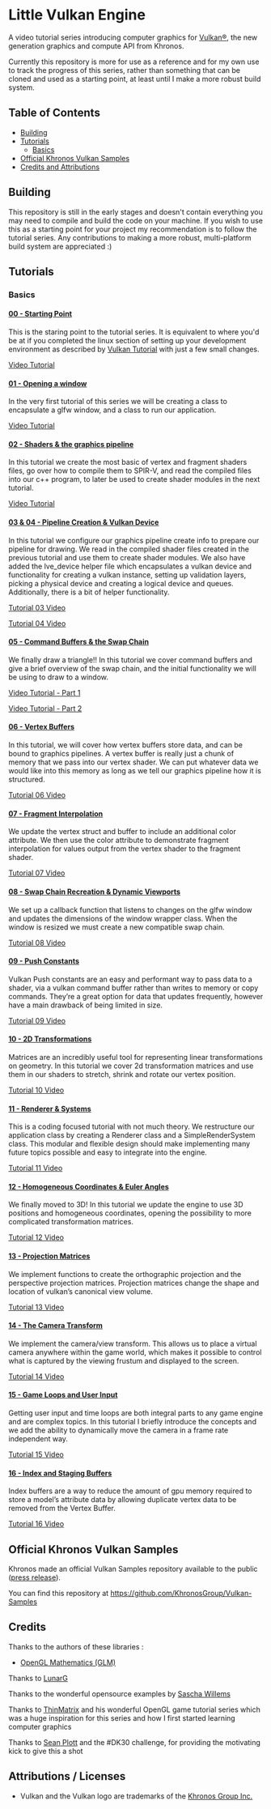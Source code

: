 # Little Vulkan Engine

A video tutorial series introducing computer graphics for [Vulkan®](https://www.khronos.org/vulkan/), the new generation graphics and compute API from Khronos.

Currently this repository is more for use as a reference and for my own use to track the progress of this series, rather than something that can be cloned and used as a starting point, at least until I make a more robust build system.


## Table of Contents
+ [Building](#Building)
+ [Tutorials](#Tutorials)
    + [Basics](#Basics)
+ [Official Khronos Vulkan Samples](#Khronossamples)
+ [Credits and Attributions](#CreditsAttributions)

## <a name="Building"></a> Building

This repository is still in the early stages and doesn't contain everything you may need to compile and build the code on your machine. If you wish to use this as a starting point for your project my recommendation is to follow the tutorial series. Any contributions to making a more robust, multi-platform build system are appreciated :)

## <a name="Tutorials"></a> Tutorials

### <a name="Basics"></a> Basics

#### [00 - Starting Point](littleVulkanEngine/tutorial00/)

This is the staring point to the tutorial series. It is equivalent to where you'd be at if you completed the linux section of 
setting up your development environment as described by [Vulkan Tutorial](https://vulkan-tutorial.com/Development_environment) 
with just a few small changes.

  [Video Tutorial](https://youtu.be/Y9U9IE0gVHA)

#### [01 - Opening a window](littleVulkanEngine/tutorial01/)

In the very first tutorial of this series we will be creating a class to encapsulate a glfw window, and a class to run our application.

  [Video Tutorial](https://youtu.be/lr93-_cC8v4)

#### [02 - Shaders & the graphics pipeline](littleVulkanEngine/tutorial02/)

In this tutorial we create the most basic of vertex and fragment shaders files, go over how to compile them to SPIR-V, and read
the compiled files into our c++ program, to later be used to create shader modules in the next tutorial. 

  [Video Tutorial](https://youtu.be/_riranMmtvI)

#### [03 & 04 - Pipeline Creation & Vulkan Device](https://github.com/blurrypiano/littleVulkanEngine/tree/master/littleVulkanEngine/tutorial03%2604)

In this tutorial we configure our graphics pipeline create info to prepare our pipeline for drawing. We read in the compiled shader files created in the previous tutorial and use them to create shader modules. We also have added the lve_device helper file which encapsulates a vulkan device and functionality for creating a vulkan instance, setting up validation layers, picking a physical device and creating a logical device and queues. Additionally, there is a bit of helper functionality.

[Tutorial 03 Video](https://youtu.be/LYKlEIzGmW4)

[Tutorial 04 Video](https://youtu.be/ecMcXW6MSYU)

#### [05 - Command Buffers & the Swap Chain](https://github.com/blurrypiano/littleVulkanEngine/tree/master/littleVulkanEngine/tutorial05)

We finally draw a triangle!! In this tutorial we cover command buffers and give a brief overview of the swap chain, and the initial functionality we will be using to draw to a window.

[Video Tutorial - Part 1](https://youtu.be/IUYH74MqxOA)

[Video Tutorial - Part 2](https://youtu.be/_VOR6q3edig)

#### [06 - Vertex Buffers](https://github.com/blurrypiano/littleVulkanEngine/tree/master/littleVulkanEngine/tutorial06)

In this tutorial, we will cover how vertex buffers store data, and can be bound to graphics pipelines. A vertex buffer is really just a chunk of memory that we pass into our vertex shader. We can put whatever data we would like into this memory as long as we tell our graphics pipeline how it is structured.

[Tutorial 06 Video](https://www.youtube.com/watch?v=mnKp501RXDc)

#### [07 - Fragment Interpolation](https://github.com/blurrypiano/littleVulkanEngine/tree/master/littleVulkanEngine/tutorial07)

We update the vertex struct and buffer to include an additional color attribute. We then use the color attribute to demonstrate fragment interpolation for values output from the vertex shader to the fragment shader.

[Tutorial 07 Video](https://youtu.be/ngoZZkMuCOM)

#### [08 - Swap Chain Recreation & Dynamic Viewports](https://github.com/blurrypiano/littleVulkanEngine/tree/master/littleVulkanEngine/tutorial08)

We set up a callback function that listens to changes on the glfw window and updates the dimensions of the window wrapper class. When the window is resized we must create a new compatible swap chain.

[Tutorial 08 Video](https://youtu.be/0IIqvi3Z0ng)

#### [09 - Push Constants](https://github.com/blurrypiano/littleVulkanEngine/tree/master/littleVulkanEngine/tutorial09)

Vulkan Push constants are an easy and performant way to pass data to a shader, via a vulkan command buffer rather than writes to memory or copy commands. They’re a great option for data that updates frequently, however have a main drawback of being limited in size.


[Tutorial 09 Video](https://youtu.be/wlLGLWI9Fdc)

#### [10 - 2D Transformations](https://github.com/blurrypiano/littleVulkanEngine/tree/master/littleVulkanEngine/tutorial10)

Matrices are an incredibly useful tool for representing linear transformations on geometry. In this tutorial we cover 2d transformation matrices and use them in our shaders to stretch, shrink and rotate our vertex position.

[Tutorial 10 Video](https://www.youtube.com/watch?v=gxUcgc88tD4)


#### [11 - Renderer & Systems](https://github.com/blurrypiano/littleVulkanEngine/tree/master/littleVulkanEngine/tutorial11)

This is a coding focused tutorial with not much theory. We restructure our application class by creating a Renderer class and a SimpleRenderSystem class. This modular and flexible design should make implementing many future topics possible and easy to integrate into the engine. 

[Tutorial 11 Video](https://youtu.be/uGRSTRGlZVs)

#### [12 - Homogeneous Coordinates & Euler Angles](https://github.com/blurrypiano/littleVulkanEngine/tree/master/littleVulkanEngine/tutorial12)

We finally moved to 3D! In this tutorial we update the engine to use 3D positions and homogeneous coordinates, opening the possibility to more complicated transformation matrices. 

[Tutorial 12 Video](https://youtu.be/0X_kRtyVzm4)

#### [13 - Projection Matrices](https://github.com/blurrypiano/littleVulkanEngine/tree/master/littleVulkanEngine/tutorial13)

We implement functions to create the orthographic projection and the perspective projection matrices. Projection matrices change the shape and location of vulkan’s canonical view volume. 

[Tutorial 13 Video](https://youtu.be/YO46x8fALzE)

#### [14 - The Camera Transform](https://github.com/blurrypiano/littleVulkanEngine/tree/master/littleVulkanEngine/tutorial14)

We implement the camera/view transform. This allows us to place a virtual camera anywhere within the game world, which makes it possible to control what is captured by the viewing frustum and displayed to the screen. 

[Tutorial 14 Video](https://youtu.be/rvJHkYnAR3w)

#### [15 - Game Loops and User Input](https://github.com/blurrypiano/littleVulkanEngine/tree/master/littleVulkanEngine/tutorial15)

Getting user input and time loops are both integral parts to any game engine and are complex topics. In this tutorial I briefly introduce the concepts and we add the ability to dynamically move the camera in a frame rate independent way. 

[Tutorial 15 Video](https://youtu.be/wFV9zPU_Cjg)

#### [16 - Index and Staging Buffers](https://github.com/blurrypiano/littleVulkanEngine/tree/master/littleVulkanEngine/tutorial16)

Index buffers are a way to reduce the amount of gpu memory required to store a model’s attribute data by allowing duplicate vertex data to be removed from the Vertex Buffer.

[Tutorial 16 Video](https://youtu.be/qxuvQVtehII)

## <a name="Khronossamples"></a> Official Khronos Vulkan Samples

Khronos made an official Vulkan Samples repository available to the public ([press release](https://www.khronos.org/blog/vulkan-releases-unified-samples-repository?utm_source=Khronos%20Blog&utm_medium=Twitter&utm_campaign=Vulkan%20Repository)).

You can find this repository at https://github.com/KhronosGroup/Vulkan-Samples

## <a name="CreditsAttributions"></a> Credits
Thanks to the authors of these libraries :
- [OpenGL Mathematics (GLM)](https://github.com/g-truc/glm)

Thanks to [LunarG](http://www.lunarg.com)

Thanks to the wonderful opensource examples by [Sascha Willems](https://github.com/SaschaWillems/Vulkan)

Thanks to [ThinMatrix](https://www.youtube.com/user/ThinMatrix/featured) and his wonderful OpenGL game tutorial series which was a huge inspiration for this series and how I first started learning computer graphics

Thanks to [Sean Plott](https://day9.tv/) and the #DK30 challenge, for providing the motivating kick to give this a shot

## Attributions / Licenses
- Vulkan and the Vulkan logo are trademarks of the [Khronos Group Inc.](http://www.khronos.org)
